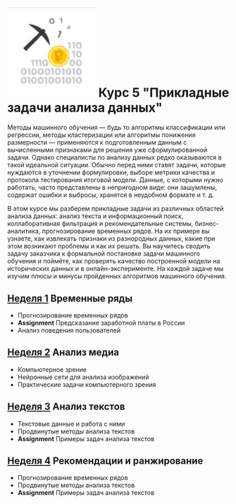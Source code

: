 # <img width="200" alt="logo" src="image.png"> Курс 5 "Прикладные задачи анализа данных"
Методы машинного обучения — будь то алгоритмы классификации или регрессии, методы кластеризации или алгоритмы понижения размерности — применяются к подготовленным данным с вычисленными признаками для решения уже сформулированной задачи. Однако специалисты по анализу данных редко оказываются в такой идеальной ситуации. Обычно перед ними ставят задачи, которые нуждаются в уточнении формулировки, выборе метрики качества и протокола тестирования итоговой модели. Данные, с которыми нужно работать, часто представлены в непригодном виде: они зашумлены, содержат ошибки и выбросы, хранятся в неудобном формате и т. д.

В этом курсе мы разберем прикладные задачи из различных областей анализа данных: анализ текста и информационный поиск, коллаборативная фильтрация и рекомендательные системы, бизнес-аналитика, прогнозирование временных рядов. На их примере вы узнаете, как извлекать признаки из разнородных данных, какие при этом возникают проблемы и как их решать. Вы научитесь сводить задачу заказчика к формальной постановке задачи машинного обучения и поймёте, как проверять качество построенной модели на исторических данных и в онлайн-эксперименте. На каждой задаче мы изучим плюсы и минусы пройденных алгоритмов машинного обучения.

## [Неделя 1](week_1.md) Временные ряды
 * Прогнозирование временных рядов
 * __Assignment__ Предсказание заработной платы в России
 * Анализ поведения пользователей

## [Неделя 2](week_2.md) Анализ медиа
 *  Компьютерное зрение
 *  Нейронные сети для анализа изображений
 *  Практические задачи компьютерного зрения

## [Неделя 3](week_3.md) Анализ текстов
 * Текстовые данные и работа с ними
 * Продвинутые методы анализа текстов
 * __Assignment__ Примеры задач анализа текстов
 
## [Неделя 4](week_4.md) Рекомендации и ранжирование
 * Прогнозирование временных рядов
 * Продвинутые методы анализа текстов
 * __Assignment__ Примеры задач анализа текстов
